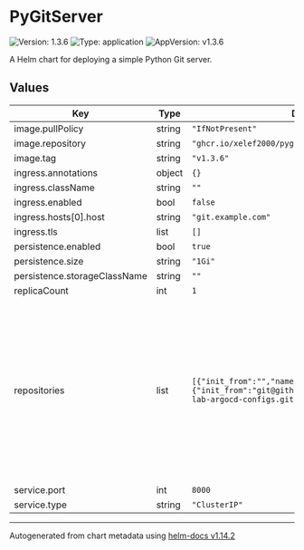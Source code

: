 # PyGitServer

![Version: 1.3.6](https://img.shields.io/badge/Version-1.3.6-informational?style=flat-square) ![Type: application](https://img.shields.io/badge/Type-application-informational?style=flat-square) ![AppVersion: v1.3.6](https://img.shields.io/badge/AppVersion-v1.3.6-informational?style=flat-square)

A Helm chart for deploying a simple Python Git server.

## Values

| Key | Type | Default | Description |
|-----|------|---------|-------------|
| image.pullPolicy | string | `"IfNotPresent"` |  |
| image.repository | string | `"ghcr.io/xelef2000/pygitserver"` |  |
| image.tag | string | `"v1.3.6"` |  |
| ingress.annotations | object | `{}` |  |
| ingress.className | string | `""` |  |
| ingress.enabled | bool | `false` |  |
| ingress.hosts[0].host | string | `"git.example.com"` |  |
| ingress.tls | list | `[]` |  |
| persistence.enabled | bool | `true` |  |
| persistence.size | string | `"1Gi"` |  |
| persistence.storageClassName | string | `""` |  |
| replicaCount | int | `1` |  |
| repositories | list | `[{"init_from":"","name":"my-first-repo"},{"init_from":"git@github.com:Xelef2000/kubernetes-lab-argocd-configs.git","name":"argocd-configs"}]` | Define the repositories to be served. 'name' is the repository name used in the URL. 'init_from' is an optional remote URL to clone from on initial setup. |
| service.port | int | `8000` |  |
| service.type | string | `"ClusterIP"` |  |

----------------------------------------------
Autogenerated from chart metadata using [helm-docs v1.14.2](https://github.com/norwoodj/helm-docs/releases/v1.14.2)
